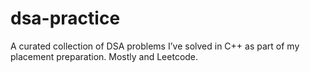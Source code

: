 # dsa-practice
A curated collection of DSA problems I’ve solved in C++ as part of my placement preparation. Mostly and Leetcode.
